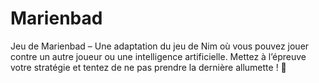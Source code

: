 # Marienbad
Jeu de Marienbad – Une adaptation du jeu de Nim où vous pouvez jouer contre un autre joueur ou une intelligence artificielle. Mettez à l’épreuve votre stratégie et tentez de ne pas prendre la dernière allumette ! 🚀

